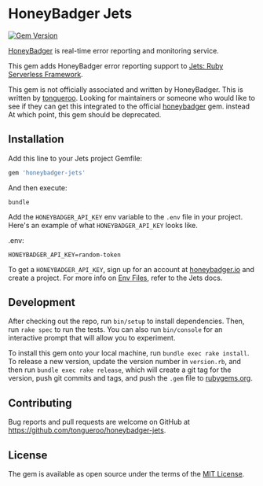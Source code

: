 # HoneyBadger Jets

[![Gem Version](https://img.shields.io/gem/v/honeybadger-jets.svg)](https://rubygems.org/gems/honeybadger-jets)

[HoneyBadger](https://honeybadger.com/) is real-time error reporting and monitoring service.

This gem adds HoneyBadger error reporting support to [Jets: Ruby Serverless Framework](http://rubyonjets.com/).

This gem is not officially associated and written by HoneyBadger. This is written by [tongueroo](https://www.linkedin.com/in/tongueroo/).  Looking for maintainers or someone who would like to see if they can get this integrated to the official [honeybadger](https://github.com/honeybadger-io/honeybadger-ruby) gem. instead At which point, this gem should be deprecated.

## Installation

Add this line to your Jets project Gemfile:

```ruby
gem 'honeybadger-jets'
```

And then execute:

    bundle

Add the `HONEYBADGER_API_KEY` env variable to the `.env` file in your project.  Here's an example of what `HONEYBADGER_API_KEY` looks like.

.env:

    HONEYBADGER_API_KEY=random-token

To get a `HONEYBADGER_API_KEY`, sign up for an account at [honeybadger.io](https://honeybadger.io) and create a project.  For more info on [Env Files](http://rubyonjets.com/docs/env-files/), refer to the Jets docs.

## Development

After checking out the repo, run `bin/setup` to install dependencies. Then, run `rake spec` to run the tests. You can also run `bin/console` for an interactive prompt that will allow you to experiment.

To install this gem onto your local machine, run `bundle exec rake install`. To release a new version, update the version number in `version.rb`, and then run `bundle exec rake release`, which will create a git tag for the version, push git commits and tags, and push the `.gem` file to [rubygems.org](https://rubygems.org).

## Contributing

Bug reports and pull requests are welcome on GitHub at https://github.com/tongueroo/honeybadger-jets.

## License

The gem is available as open source under the terms of the [MIT License](https://opensource.org/licenses/MIT).
